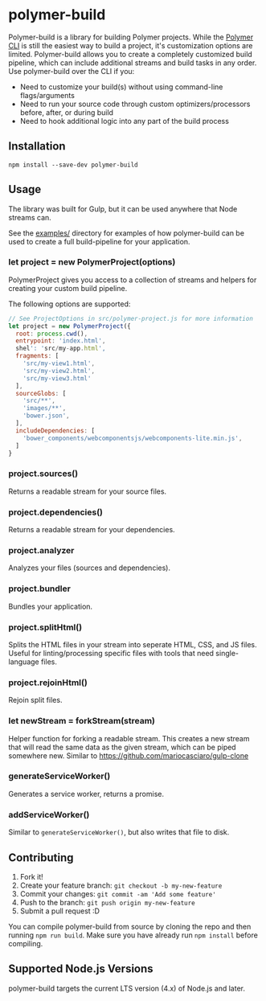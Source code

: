 # polymer-build

Polymer-build is a library for building Polymer projects. While the [Polymer CLI](https://github.com/Polymer/polymer-cli) is still the easiest way to build a project, it's customization options are limited. Polymer-build allows you to create a completely customized build pipeline, which can include additional streams and build tasks in any order. Use polymer-build over the CLI if you:

- Need to customize your build(s) without using command-line flags/arguments
- Need to run your source code through custom optimizers/processors before, after, or during build
- Need to hook additional logic into any part of the build process


## Installation

```
npm install --save-dev polymer-build
```


## Usage

 The library was built for Gulp, but it can be used anywhere that Node streams can.

 See the [examples/](examples/) directory for examples of how polymer-build can be used to create a full build-pipeline for your application.


### let project = new PolymerProject(options)

PolymerProject gives you access to a collection of streams and helpers for creating your custom build pipeline.

The following options are supported:

```js
// See ProjectOptions in src/polymer-project.js for more information
let project = new PolymerProject({
  root: process.cwd(),
  entrypoint: 'index.html',
  shel': 'src/my-app.html',
  fragments: [
    'src/my-view1.html',
    'src/my-view2.html',
    'src/my-view3.html'
  ],
  sourceGlobs: [
    'src/**',
    'images/**',
    'bower.json',
  ],
  includeDependencies: [
  	'bower_components/webcomponentsjs/webcomponents-lite.min.js',
  ]
}
```

### project.sources()

Returns a readable stream for your source files.

### project.dependencies()

Returns a readable stream for your dependencies.

### project.analyzer

Analyzes your files (sources and dependencies).

### project.bundler

Bundles your application.

### project.splitHtml()

Splits the HTML files in your stream into seperate HTML, CSS, and JS files. Useful for linting/processing specific files with tools that need single-language files.

### project.rejoinHtml()

Rejoin split files.

### let newStream = forkStream(stream)

Helper function for forking a readable stream. This creates a new stream that will read the same data as the given stream, which can be piped somewhere new. Similar to https://github.com/mariocasciaro/gulp-clone

### generateServiceWorker()

Generates a service worker, returns a promise.

### addServiceWorker()

Similar to `generateServiceWorker()`, but also writes that file to disk.


## Contributing

1. Fork it!
2. Create your feature branch: `git checkout -b my-new-feature`
3. Commit your changes: `git commit -am 'Add some feature'`
4. Push to the branch: `git push origin my-new-feature`
5. Submit a pull request :D

You can compile polymer-build from source by cloning the repo and then running `npm run build`. Make sure you have already run `npm install` before compiling.


## Supported Node.js Versions

polymer-build targets the current LTS version (4.x) of Node.js and later.

